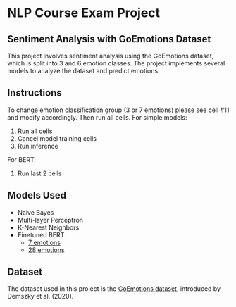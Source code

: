 # NLP Course Exam Project

## Sentiment Analysis with GoEmotions Dataset

This project involves sentiment analysis using the GoEmotions dataset, which is split into 3 and 6 emotion classes. The project implements several models to analyze the dataset and predict emotions.

## Instructions
To change emotion classification group (3 or 7 emotions) please see cell #11 and modify accordingly. Then run all cells.
For simple models:
1. Run all cells
2. Cancel model training cells
3. Run inference

For BERT:
1. Run last 2 cells

## Models Used
- Naive Bayes
- Multi-layer Perceptron
- K-Nearest Neighbors
- Finetuned BERT
  - [7 emotions](https://www.dropbox.com/scl/fi/soluzvdt7lz5xywq6bv89/bert_model_weights_7label.pth?rlkey=t6hyymrqnaol0yudckwcxyw6k&st=wafgh068&dl=0)
  - [28 emotions](https://www.dropbox.com/scl/fi/5q1lpgqtrks8j2vfrwb4s/bert_model_weights_28label.pth?rlkey=fvnigkehdtvcjp3grp0vgv50g&st=ubfco31v&dl=0)

## Dataset
The dataset used in this project is the [GoEmotions dataset](https://github.com/google-research/google-research/tree/master/goemotions), introduced by Demszky et al. (2020).
